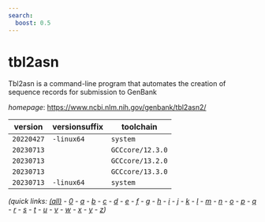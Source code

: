 ```yaml
---
search:
  boost: 0.5
---
```

# tbl2asn

Tbl2asn is a command-line program that automates the creation of  sequence records for submission to GenBank

*homepage*: <https://www.ncbi.nlm.nih.gov/genbank/tbl2asn2/>

version | versionsuffix | toolchain
--------|---------------|----------
``20220427`` | ``-linux64`` | ``system``
``20230713`` |  | ``GCCcore/12.3.0``
``20230713`` |  | ``GCCcore/13.2.0``
``20230713`` |  | ``GCCcore/13.3.0``
``20230713`` | ``-linux64`` | ``system``


*(quick links: [(all)](../index.md) - [0](../0/index.md) - [a](../a/index.md) - [b](../b/index.md) - [c](../c/index.md) - [d](../d/index.md) - [e](../e/index.md) - [f](../f/index.md) - [g](../g/index.md) - [h](../h/index.md) - [i](../i/index.md) - [j](../j/index.md) - [k](../k/index.md) - [l](../l/index.md) - [m](../m/index.md) - [n](../n/index.md) - [o](../o/index.md) - [p](../p/index.md) - [q](../q/index.md) - [r](../r/index.md) - [s](../s/index.md) - [t](../t/index.md) - [u](../u/index.md) - [v](../v/index.md) - [w](../w/index.md) - [x](../x/index.md) - [y](../y/index.md) - [z](../z/index.md))*

